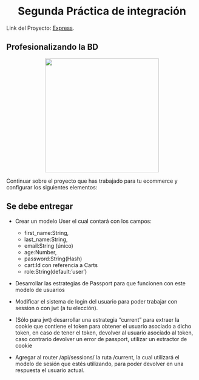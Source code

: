 <h1 align="center">Segunda Práctica de integración</h1>

Link del Proyecto: [Express](https://github.com/Dacelisl/express/tree/project).

## Profesionalizando la BD

<div align="center">
  <img src='https://softprodigy.com/wp-content/uploads/2019/07/express-js.png' width='300px'/>
   </div>

Continuar sobre el proyecto que has trabajado para tu ecommerce y configurar los siguientes elementos:

## Se debe entregar

- Crear un modelo User el cual contará con los campos:

  - first_name:String,
  - last_name:String,
  - email:String (único)
  - age:Number,
  - password:String(Hash)
  - cart:Id con referencia a Carts
  - role:String(default:’user’)

- Desarrollar las estrategias de Passport para que funcionen con este modelo de usuarios
- Modificar el sistema de login del usuario para poder trabajar con session o con jwt (a tu elección).
- (Sólo para jwt) desarrollar una estrategia “current” para extraer la cookie que contiene el token para obtener el usuario asociado a dicho token, en caso de tener el token, devolver al usuario asociado al token, caso contrario devolver un error de passport, utilizar un extractor de cookie
- Agregar al router /api/sessions/ la ruta /current, la cual utilizará el modelo de sesión que estés utilizando, para poder devolver en una respuesta el usuario actual.
